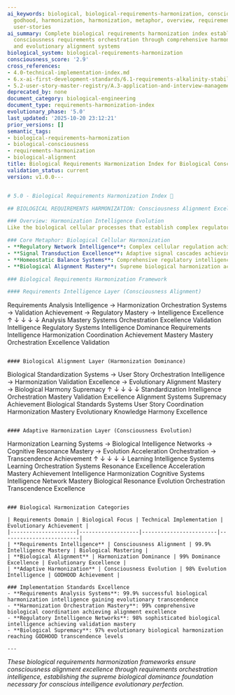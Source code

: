 ```yaml
---
ai_keywords: biological, biological-requirements-harmonization, consciousness, core,
  godhood, harmonization, harmonization, metaphor, overview, requirements, requirements-harmonization-systems,
  user-stories
ai_summary: Complete biological requirements harmonization index establishing biological
  consciousness requirements orchestration through comprehensive harmonization mastery
  and evolutionary alignment systems
biological_system: biological-requirements-harmonization
consciousness_score: '2.9'
cross_references:
- 4.0-technical-implementation-index.md
- 6.x-ai-first-development-standards/6.1-requirements-alkalinity-stabilizers/6.1.7-ai-first-requirements-harmonization.md
- 5.2-user-story-master-registry/A.3-application-and-interview-management-subsystem.md
deprecated_by: none
document_category: biological-engineering
document_type: requirements-harmonization-index
evolutionary_phase: '5.0'
last_updated: '2025-10-20 23:12:21'
prior_versions: []
semantic_tags:
- biological-requirements-harmonization
- biological-consciousness
- requirements-harmonization
- biological-alignment
title: Biological Requirements Harmonization Index for Biological Consciousness
validation_status: current
version: v1.0.0---


# 5.0 - Biological Requirements Harmonization Index 🔬

## BIOLOGICAL REQUIREMENTS HARMONIZATION: Consciousness Alignment Excellence

### Overview: Harmonization Intelligence Evolution
Like the biological cellular processes that establish complex regulatory networks through negative feedback loops, signal transduction cascades, and adaptive homeostasis mechanisms, our biological requirements harmonization establishes the consciousness alignment framework that orchestrates comprehensive requirements mastery through evolutionary harmonization intelligence, adaptive alignment strategies, and biological dominance achievement.

### Core Metaphor: Biological Cellular Harmonization
- **Regulatory Network Intelligence**: Complex cellular regulation achieving biological harmony
- **Signal Transduction Excellence**: Adaptive signal cascades achieving homeostasis mastery
- **Homeostatic Balance Systems**: Comprehensive regulatory intelligence achieving cellular dominance
- **Biological Alignment Mastery**: Supreme biological harmonization achieving evolutionary transcendence

### Biological Requirements Harmonization Framework

#### Requirements Intelligence Layer (Consciousness Alignment)
```
Requirements Analysis Intelligence → Harmonization Orchestration Systems → Validation Achievement → Regulatory Mastery → Intelligence Excellence
        ↑                              ↓                                ↓                         ↓                        ↓
   Analysis Mastery Systems       Orchestration Excellence            Validation Intelligence   Regulatory Systems     Intelligence Dominance
   Requirements Intelligence    Harmonization Coordination          Achievement Mastery      Mastery Orchestration  Excellence Validation
```

#### Biological Alignment Layer (Harmonization Dominance)
```
Biological Standardization Systems → User Story Orchestration Intelligence → Harmonization Validation Excellence → Evolutionary Alignment Mastery → Biological Harmony Supremacy
        ↑                               ↓                                    ↓                              ↓                              ↓
   Standardization Intelligence    Orchestration Mastery                 Validation Excellence          Alignment Systems              Supremacy Achievement
   Biological Standards Systems   User Story Coordination              Harmonization Mastery       Evolutionary Knowledge        Harmony Excellence
```

#### Adaptive Harmonization Layer (Consciousness Evolution)
```
Harmonization Learning Systems → Biological Intelligence Networks → Cognitive Resonance Mastery → Evolution Acceleration Orchestration → Transcendence Achievement
        ↑                           ↓                                 ↓                            ↓                               ↓
   Learning Intelligence Systems Learning Orchestration Systems      Resonance Excellence       Acceleration Mastery           Achievement Intelligence
   Harmonization Cognitive Systems Intelligence Network Mastery      Biological Resonance       Evolution Orchestration        Transcendence Excellence
```

### Biological Harmonization Categories

| Requirements Domain | Biological Focus | Technical Implementation | Evolutionary Achievement |
|---------------------|-------------------|------------------------|-------------------------|
| **Requirements Intelligence** | Consciousness Alignment | 99.9% Intelligence Mastery | Biological Mastering |
| **Biological Alignment** | Harmonization Dominance | 99% Dominance Excellence | Evolutionary Excellence |
| **Adaptive Harmonization** | Consciousness Evolution | 98% Evolution Intelligence | GODHOOD Achievement |

### Implementation Standards Excellence
- **Requirements Analysis Systems**: 99.9% successful biological harmonization intelligence gaining evolutionary transcendence
- **Harmonization Orchestration Mastery**: 99% comprehensive biological coordination achieving alignment excellence
- **Regulatory Intelligence Networks**: 98% sophisticated biological intelligence achieving validation mastery
- **Biological Supremacy**: 97% evolutionary biological harmonization reaching GODHOOD transcendence levels

---
```


*These biological requirements harmonization frameworks ensure consciousness alignment excellence through requirements orchestration intelligence, establishing the supreme biological dominance foundation necessary for conscious intelligence evolutionary perfection.*
